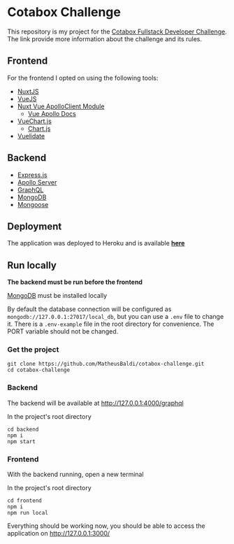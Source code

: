 # Cotabox Challenge

This repository is my project for the [Cotabox Fullstack Developer Challenge](https://github.com/Cotabox/fullstack-challenge). The link provide more information about the challenge and its rules.

## Frontend
For the frontend I opted on using the following tools:
* [NuxtJS](https://nuxtjs.org/)
* [VueJS](https://vuejs.org/)
* [Nuxt Vue ApolloClient Module](https://github.com/nuxt-community/apollo-module)
    * [Vue Apollo Docs](https://vue-apollo.netlify.com/guide/)
* [VueChart.js](https://vue-chartjs.org/)
    * [Chart.js](https://www.chartjs.org/)
* [Vuelidate](https://vuelidate.netlify.com/)


## Backend

* [Express.js](https://expressjs.com/)
* [Apollo Server](https://www.apollographql.com/docs/apollo-server/)
* [GraphQL](https://graphql.org/)
* [MongoDB](https://www.mongodb.com)
* [Mongoose](https://mongoosejs.com/)


## Deployment
The application was deployed to Heroku and is available [**here**](https://cotabox-challenge.herokuapp.com/)


## Run locally



**The backend must be run before the frontend**

[MongoDB](https://www.mongodb.com) must be installed locally

By default the database connection will be configured as `mongodb://127.0.0.1:27017/local_db`, but you can use a `.env` file to change it. There is a `.env-example` file in the root directory for convenience. The PORT variable should not be changed.

### Get the project

```
git clone https://github.com/MatheusBaldi/cotabox-challenge.git
cd cotabox-challenge 
```

### Backend

The backend will be available at http://127.0.0.1:4000/graphql

In the project's root directory
```
cd backend
npm i
npm start
```


### Frontend

With the backend running, open a new terminal

In the project's root directory
```
cd frontend
npm i
npm run local
```

Everything should be working now, you should be able to access the application on http://127.0.0.1:3000/